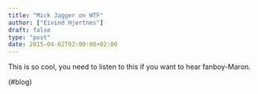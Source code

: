 ```yaml
---
title: "Mick Jagger on WTF"
author: ["Eivind Hjertnes"]
draft: false
type: "post"
date: 2015-04-02T02:00:00+02:00
---
```


This is so cool, you need to listen to this if you want to hear
fanboy-Maron.

(#blog)
